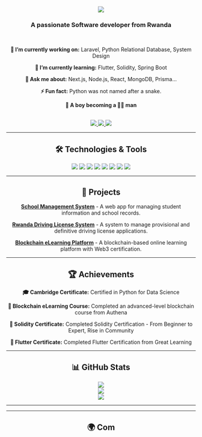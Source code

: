 <h1 style="text-align: center;">
    <img src="https://readme-typing-svg.herokuapp.com?font=Righteous&size=35&center=true&vCenter=true&width=500&height=70&duration=4000&lines=Hi+There!+👋;I'm+Jean+Aime+IRAGUHA!;A+Frontend+Developer!;A+Mobile+Developer!;Python+developer;A+System+Designer!;Relational+Database+Developer;Machine+Learning+Developer" />
</h1>

<h3 style="text-align: center;">A passionate Software developer from Rwanda</h3>

<br/>

<!-- About Me Section -->
<div style="text-align: center;">
    <p><strong>🔭 I’m currently working on:</strong> Laravel, Python Relational Database, System Design</p>
    <p><strong>🌱 I’m currently learning:</strong> Flutter, Solidity, Spring Boot</p>
    <p><strong>💬 Ask me about:</strong> Next.js, Node.js, React, MongoDB, Prisma...</p>
    <p><strong>⚡ Fun fact:</strong> Python was not named after a snake.</p>
    <p><strong>👦 A boy becoming a 🧔‍♂️ man</strong></p>
</div>

<br/>

<!-- Contact Section -->
<div style="text-align: center;">
    <a href="mailto:jeanaimeiraguha@gmail.com">
        <img src="https://img.shields.io/badge/Gmail-333333?style=for-the-badge&logo=gmail&logoColor=red" />
    </a>
    <a href="#">
        <img src="https://img.shields.io/badge/Discord-7289DA?style=for-the-badge&logo=discord&logoColor=white" target="_blank" />
    </a>
    <a href="https://iraguha-jean-aime.vercel.app/" target="_blank">
        <img src="https://img.shields.io/badge/Portfolio-FF5722?style=for-the-badge&logo=todoist&logoColor=white" target="_blank" />
    </a>
</div>

<hr/>

<!-- Technologies & Tools Section -->
<h2 style="text-align: center;">🛠 Technologies & Tools</h2>
<div style="text-align: center;">
    <img src="https://img.shields.io/badge/JavaScript-F7DF1E?style=for-the-badge&logo=javascript&logoColor=black" />
    <img src="https://img.shields.io/badge/React-61DAFB?style=for-the-badge&logo=react&logoColor=black" />
    <img src="https://img.shields.io/badge/Node.js-339933?style=for-the-badge&logo=node.js&logoColor=white" />
    <img src="https://img.shields.io/badge/Flutter-02569B?style=for-the-badge&logo=flutter&logoColor=white" />
    <img src="https://img.shields.io/badge/Python-3776AB?style=for-the-badge&logo=python&logoColor=white" />
    <img src="https://img.shields.io/badge/MongoDB-47A248?style=for-the-badge&logo=mongodb&logoColor=white" />
    <img src="https://img.shields.io/badge/SQL-4479A1?style=for-the-badge&logo=microsoft-sql-server&logoColor=white" />
    <img src="https://img.shields.io/badge/Prisma-2D3748?style=for-the-badge&logo=prisma&logoColor=white" />
</div>

<hr/>

<!-- Projects Section -->
<h2 style="text-align: center;">🚀 Projects</h2>
<div style="text-align: center;">
    <p><strong><a href="https://github.com/jeanaimeiraguha/school-management-system">School Management System</a></strong> - A web app for managing student information and school records.</p>
    <p><strong><a href="https://github.com/jeanaimeiraguha/rdl-web-app">Rwanda Driving License System</a></strong> - A system to manage provisional and definitive driving license applications.</p>
    <p><strong><a href="https://github.com/jeanaimeiraguha/web3-certification">Blockchain eLearning Platform</a></strong> - A blockchain-based online learning platform with Web3 certification.</p>
</div>

<hr/>

<!-- Achievements Section -->
<h2 style="text-align: center;">🏆 Achievements</h2>
<div style="text-align: center;">
    <p><strong>🎓 Cambridge Certificate:</strong> Certified in Python for Data Science</p>
    <p><strong>🏅 Blockchain eLearning Course:</strong> Completed an advanced-level blockchain course from Authena</p>
    <p><strong>📜 Solidity Certificate:</strong> Completed Solidity Certification - From Beginner to Expert, Rise in Community</p>
    <p><strong>📜 Flutter Certificate:</strong> Completed Flutter Certification from Great Learning</p>
</div>

<hr/>

<!-- GitHub Stats Section -->
<h2 style="text-align: center;">📊 GitHub Stats</h2>
<div style="text-align: center;">
    <img src="https://github-readme-stats.vercel.app/api?username=jeanaimeiraguha&theme=dark&hide_border=false&include_all_commits=false&count_private=false" /><br/>
    <img src="https://github-readme-streak-stats.herokuapp.com/?user=jeanaimeiraguha&theme=dark&hide_border=false" /><br/>
    <img src="https://github-readme-stats.vercel.app/api/top-langs/?username=jeanaimeiraguha&theme=dark&hide_border=false&include_all_commits=false&count_private=false&layout=compact" />
</div>

<hr/>

<!-- Visitor Counter Section -->

</div>

<hr/>

<!-- Community Involvement Section -->
<h2 style="text-align: center;">🌍 Com
